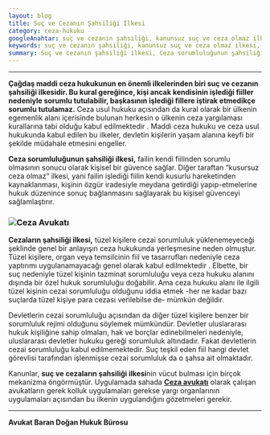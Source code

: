```yaml
---
layout: blog
title: Suç ve Cezanın Şahsiliği İlkesi
category: ceza-hukuku
googleAnahtar: suç ve cezanın şahsiliği, kanunsuz suç ve ceza olmaz ilkesi, ceza sorunluluğunun sahsiliği, Ceza avukatı, avukat, ağır ceza avukatı, ataköy hukuk bürosu, bakırköy avukat,
keywords: suç ve cezanın şahsiliği, kanunsuz suç ve ceza olmaz ilkesi, ceza sorunluluğunun sahsiliği, Ceza avukatı, avukat, ağır ceza avukatı, ataköy avukat, bakırköy avukat, istanbul avukat, hukuk bürosu
summary: Suç ve cezanın şahsiliği ilkesi, Ceza sorumluluğunun şahsiliği, Cezaların şahsiliği ilkesi, suçların şahsiliği ilkesi, suç ve cezanın kişselliği  ilkesi 
---
```

---

**Çağdaş maddi ceza hukukunun en önemli ilkelerinden biri suç ve cezanın şahsiliği ilkesidir. Bu kural gereğince, kişi ancak kendisinin işlediği fiiller nedeniyle sorumlu tutulabilir, başkasının işlediği fillere iştirak etmedikçe sorumlu tutulamaz.** Ceza usul hukuku açısından da kural olarak bir ülkenin egemenlik alanı içerisinde bulunan herkesin o ülkenin ceza yargılaması kurallarına tabi olduğu kabul edilmektedir . Maddi ceza hukuku ve ceza usul hukukunda kabul edilen bu ilkeler, devletin kişilerin yaşam alanına keyfi bir şekilde müdahale etmesini engeller. 

**Ceza sorumluluğunun şahsiliği ilkesi,** failin kendi fiilinden sorumlu olmasının sonucu olarak kişisel bir güvence sağlar. Diğer taraftan “kusursuz ceza olmaz” ilkesi, yani failin işlediği fiilin kendi kusurlu hareketinden kaynaklanması, kişinin özgür iradesiyle meydana getirdiği yapıp-etmelerine hukuk düzenince sonuç bağlanmasını sağlayarak bu kişisel güvenceyi sağlamlaştırır.

### ![Ceza Avukatı](https://camo.githubusercontent.com/a51947d8011e7b2b4680b284eeed2b73e04ab54a/687474703a2f2f692e68697a6c69726573696d2e636f6d2f36386b3934762e6a7067 "Ceza Avukatı")

**Cezaların şahsiliği ilkesi,** tüzel kişilere cezai sorumluluk yüklenemeyeceği şeklinde genel bir anlayışın ceza hukukunda yerleşmesine neden olmuştur. Tüzel kişilere, organ veya temsilcinin fiil ve tasarrufları nedeniyle ceza yaptırımı uygulanamayacağı genel olarak kabul edilmektedir .  Elbette, bir suç nedeniyle tüzel kişinin tazminat sorumluluğu veya ceza hukuku alanını dışında bir özel hukuk sorumluluğu doğabilir. Ama ceza hukuku alanı ile ilgili tüzel kişinin cezai sorumluluğu olduğunu iddia etmek -her ne kadar bazı suçlarda tüzel kişiye para cezası verilebilse de- mümkün değildir.  

Devletlerin cezai sorumluluğu açısından da diğer tüzel kişilere benzer bir sorumluluk rejimi olduğunu söylemek mümkündür. Devletler uluslararası hukuk kişiliğine sahip olmaları, hak ve borçlar edinebilmeleri nedeniyle, uluslararası devletler hukuku gereği sorumluluk altındadır. Fakat devletlerin cezai sorumluluğu kabul edilmemektedir. Suç teşkil eden fiil hangi devlet görevlisi tarafından işlenmişse cezai sorumluluk da o şahsa ait olmaktadır.

Kanunlar, **suç ve cezaların şahsiliği ilkesi**nin vücut bulması için birçok mekanizma öngörmüştür. Uygulamada sahada [**Ceza avukatı**](http://barandogan.av.tr/blog/ceza-hukuku/ceza-avukatinin-islevi.html) olarak çalışan avukatların gerek kolluk uygulamaları gerekse yargı organlarının uygulamaları açısından bu ilkenin uygulandığını gözetmeleri gerekir.

______________________________________________________________________________________________________________________________________

**Avukat Baran Doğan Hukuk Bürosu**



